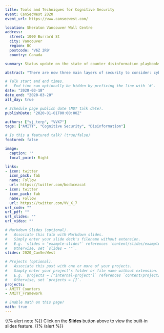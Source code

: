 ```yaml
---
title: Tools and Techniques for Cognitive Security
event: CanSecWest 2020
event_url: https://www.cansecwest.com/

location: Sheraton Vancouver Wall Centre
address:
  street: 1000 Burrard St
  city: Vancouver
  region: BC
  postcode: 'V6Z 2R9'
  country: Canada

summary: Status update on the state of counter disinformation playbooks.

abstract: "There are now three main layers of security to consider: cyber, physical and cognitive. Cognitive security includes tracking and countering disinformation, misinformation and other information operations. <br><br>In this talk, we show the frameworks we’ve built for rapidly sharing information about disinformation campaigns and their counters, including AMITT, the disinformation extension to the ATT&CK framework, how to connect incident-level information to data science artefacts using a disinformation extension to STIX, and the tactic- and technique-level disinformation mitigations and counters that become possible when you think about disinformation incidents as a structured information security problem."

# Talk start and end times.
#   End time can optionally be hidden by prefixing the line with `#`.
date: "2020-03-18"
date_end: "2020-03-20"
all_day: true

# Schedule page publish date (NOT talk date).
publishDate: "2020-01-01T00:00:00Z"

authors: ["sj_terp", "VVX7"]
tags: ["AMITT", "Cognitive Security", "Disinformation"]

# Is this a featured talk? (true/false)
featured: false

image:
  caption: ''
  focal_point: Right

links:
- icon: twitter
  icon_pack: fab
  name: Follow
  url: https://twitter.com/bodaceacat
- icon: twitter
  icon_pack: fab
  name: Follow
  url: https://twitter.com/VV_X_7
url_code: ""
url_pdf: ""
url_slides: ""
url_video: ""

# Markdown Slides (optional).
#   Associate this talk with Markdown slides.
#   Simply enter your slide deck's filename without extension.
#   E.g. `slides = "example-slides"` references `content/slides/example-slides.md`.
#   Otherwise, set `slides = ""`.
slides: 2020_CanSecWest

# Projects (optional).
#   Associate this post with one or more of your projects.
#   Simply enter your project's folder or file name without extension.
#   E.g. `projects = ["internal-project"]` references `content/project/deep-learning/index.md`.
#   Otherwise, set `projects = []`.
projects:
- AMITT_Counters
- AMITT_Framework

# Enable math on this page?
math: true
---
```


{{% alert note %}}
Click on the **Slides** button above to view the built-in slides feature.
{{% /alert %}}
